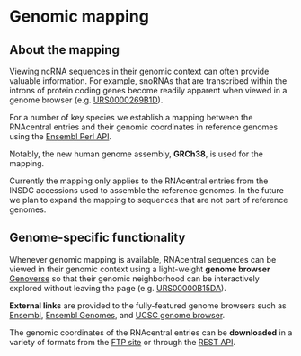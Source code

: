 
<h1><i class="fa fa-info-circle"></i> Genomic mapping</h1>

## About the mapping

Viewing ncRNA sequences in their genomic context can often provide valuable information.
For example, snoRNAs that are transcribed within the introns of protein coding genes
become readily apparent when viewed in a genome browser
(e.g. <a href="http://rnacentral.org/rna/URS0000269B1D">URS0000269B1D</a>).

For a number of key species we establish a mapping between the RNAcentral entries
and their genomic coordinates in reference genomes using the [Ensembl Perl API](http://www.ensembl.org/info/docs/api/index.html).

Notably, the new human genome assembly, **GRCh38**, is used for the mapping.

Currently the mapping only applies to the RNAcentral entries from the INSDC accessions used to assemble the reference genomes.
In the future we plan to expand the mapping to sequences that are not part of reference genomes.

## Genome-specific functionality

Whenever genomic mapping is available, RNAcentral sequences can be viewed
in their genomic context using a light-weight **genome browser** [Genoverse](http://genoverse.org)
so that their genomic neighborhood can be interactively explored without leaving the page (e.g. <a href="http://rnacentral.org/rna/URS00000B15DA">URS00000B15DA</a>).

**External links** are provided to the fully-featured genome browsers such as [Ensembl](http://ensembl.org),
[Ensembl Genomes](http://ensemblgenomes.org), and [UCSC genome browser](http://genome.ucsc.edu/).

The genomic coordinates of the RNAcentral entries can be **downloaded** in a variety of formats
from the [FTP site](http://rnacentral.org/downloads) or through the [REST API](http://rnacentral.org/api).
